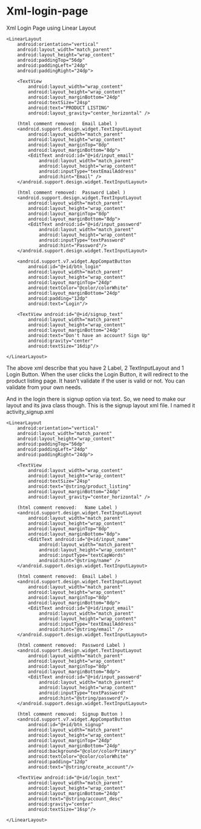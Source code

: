 # Xml-login-page
 Xml Login Page using Linear Layout
<?xml version="1.0" encoding="utf-8"?>
<ScrollView xmlns:android="http://schemas.android.com/apk/res/android"
    android:layout_width="match_parent"
    android:layout_height="match_parent"
    android:fitsSystemWindows="true">

    <LinearLayout
        android:orientation="vertical"
        android:layout_width="match_parent"
        android:layout_height="wrap_content"
        android:paddingTop="56dp"
        android:paddingLeft="24dp"
        android:paddingRight="24dp">

        <TextView
            android:layout_width="wrap_content"
            android:layout_height="wrap_content"
            android:layout_marginBottom="24dp"
            android:textSize="24sp"
            android:text="PRODUCT LISTING"
            android:layout_gravity="center_horizontal" />

        (html comment removed:  Email Label )
        <android.support.design.widget.TextInputLayout
            android:layout_width="match_parent"
            android:layout_height="wrap_content"
            android:layout_marginTop="8dp"
            android:layout_marginBottom="8dp">
            <EditText android:id="@+id/input_email"
                android:layout_width="match_parent"
                android:layout_height="wrap_content"
                android:inputType="textEmailAddress"
                android:hint="Email" />
        </android.support.design.widget.TextInputLayout>

        (html comment removed:  Password Label )
        <android.support.design.widget.TextInputLayout
            android:layout_width="match_parent"
            android:layout_height="wrap_content"
            android:layout_marginTop="8dp"
            android:layout_marginBottom="8dp">
            <EditText android:id="@+id/input_password"
                android:layout_width="match_parent"
                android:layout_height="wrap_content"
                android:inputType="textPassword"
                android:hint="Password"/>
        </android.support.design.widget.TextInputLayout>

        <android.support.v7.widget.AppCompatButton
            android:id="@+id/btn_login"
            android:layout_width="match_parent"
            android:layout_height="wrap_content"
            android:layout_marginTop="24dp"
            android:textColor="@color/colorWhite"
            android:layout_marginBottom="24dp"
            android:padding="12dp"
            android:text="Login"/>

        <TextView android:id="@+id/signup_text"
            android:layout_width="match_parent"
            android:layout_height="wrap_content"
            android:layout_marginBottom="24dp"
            android:text="Don't have an account? Sign Up"
            android:gravity="center"
            android:textSize="16dip"/>

    </LinearLayout>
</ScrollView>
The above xml describe that you have 2 Label, 2 TextInputLayout and 1 Login Button. When the user clicks the Login Button, it will redirect to the product listing page. It hasn’t validate if the user is valid or not. You can validate from your own needs.

And in the login there is signup option via text. So, we need to make our layout and its java class though. This is the signup layout xml file. I named it activity_signup.xml

<?xml version="1.0" encoding="utf-8"?>
<ScrollView
    xmlns:android="http://schemas.android.com/apk/res/android"
    android:layout_width="match_parent"
    android:layout_height="match_parent"
    android:fitsSystemWindows="true">

    <LinearLayout
        android:orientation="vertical"
        android:layout_width="match_parent"
        android:layout_height="wrap_content"
        android:paddingTop="56dp"
        android:paddingLeft="24dp"
        android:paddingRight="24dp">

        <TextView 
            android:layout_width="wrap_content"
            android:layout_height="wrap_content"
            android:textSize="24sp"
            android:text="@string/product_listing"
            android:layout_marginBottom="24dp"
            android:layout_gravity="center_horizontal" />

        (html comment removed:   Name Label )
        <android.support.design.widget.TextInputLayout
            android:layout_width="match_parent"
            android:layout_height="wrap_content"
            android:layout_marginTop="8dp"
            android:layout_marginBottom="8dp">
            <EditText android:id="@+id/input_name"
                android:layout_width="match_parent"
                android:layout_height="wrap_content"
                android:inputType="textCapWords"
                android:hint="@string/name" />
        </android.support.design.widget.TextInputLayout>

        (html comment removed:  Email Label )
        <android.support.design.widget.TextInputLayout
            android:layout_width="match_parent"
            android:layout_height="wrap_content"
            android:layout_marginTop="8dp"
            android:layout_marginBottom="8dp">
            <EditText android:id="@+id/input_email"
                android:layout_width="match_parent"
                android:layout_height="wrap_content"
                android:inputType="textEmailAddress"
                android:hint="@string/email" />
        </android.support.design.widget.TextInputLayout>

        (html comment removed:  Password Label )
        <android.support.design.widget.TextInputLayout
            android:layout_width="match_parent"
            android:layout_height="wrap_content"
            android:layout_marginTop="8dp"
            android:layout_marginBottom="8dp">
            <EditText android:id="@+id/input_password"
                android:layout_width="match_parent"
                android:layout_height="wrap_content"
                android:inputType="textPassword"
                android:hint="@string/password"/>
        </android.support.design.widget.TextInputLayout>

        (html comment removed:  Signup Button )
        <android.support.v7.widget.AppCompatButton
            android:id="@+id/btn_signup"
            android:layout_width="match_parent"
            android:layout_height="wrap_content"
            android:layout_marginTop="24dp"
            android:layout_marginBottom="24dp"
            android:background="@color/colorPrimary"
            android:textColor="@color/colorWhite"
            android:padding="12dp"
            android:text="@string/create_account"/>

        <TextView android:id="@+id/login_text"
            android:layout_width="match_parent"
            android:layout_height="wrap_content"
            android:layout_marginBottom="24dp"
            android:text="@string/account_desc"
            android:gravity="center"
            android:textSize="16sp"/>

    </LinearLayout>
</ScrollView>
